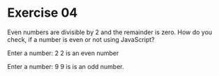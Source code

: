 # Exercise 04
Even numbers are divisible by 2 and the remainder is zero. How do you check, if a number is even or not using JavaScript?

Enter a number: 2
2 is an even number

Enter a number: 9
9 is is an odd number.